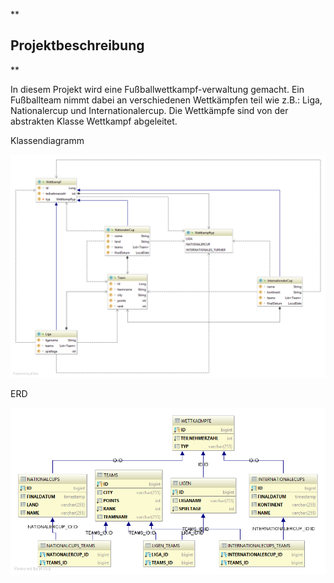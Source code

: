 


**

## Projektbeschreibung

**

In diesem Projekt wird eine Fußballwettkampf-verwaltung gemacht. Ein Fußballteam nimmt dabei an verschiedenen Wettkämpfen teil wie z.B.: Liga, Nationalercup und Internationalercup.
Die Wettkämpfe sind von der abstrakten Klasse Wettkampf abgeleitet.

Klassendiagramm

<img src="ClassDiagram.png"/>


ERD

<img src="ERD.png"/>
